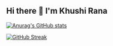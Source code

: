 ## Hi there 👋 I'm Khushi Rana

[![Anurag's GitHub stats](https://github-readme-stats.herokuapp.com/api?username=Khushi-rana-25&show_icons=true&theme=radical)](https://github.com/anuraghazra/github-readme-stats)

[![GitHub Streak](https://streak-stats.demolab.com/?user=Khushi-rana-25)](https://git.io/streak-stats)
